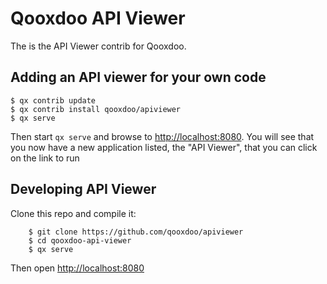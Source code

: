 # Qooxdoo API Viewer

The is the API Viewer contrib for Qooxdoo. 


## Adding an API viewer for your own code
```
$ qx contrib update
$ qx contrib install qooxdoo/apiviewer
$ qx serve 
```
Then start `qx serve` and browse to [http://localhost:8080](http://localhost:8080).  You will see that you now have a new application listed, the "API Viewer", that you can click on the link to run

## Developing API Viewer
Clone this repo and compile it:

```
    $ git clone https://github.com/qooxdoo/apiviewer
    $ cd qooxdoo-api-viewer
    $ qx serve
```
Then open [http://localhost:8080](http://localhost:8080)


